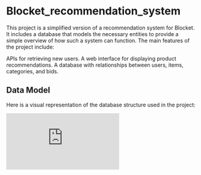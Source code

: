 # Blocket_recommendation_system

This project is a simplified version of a recommendation system for Blocket. It includes a database that models the necessary entities to provide a simple overview of how such a system can function. The main features of the project include:

APIs for retrieving new users.
A web interface for displaying product recommendations.
A database with relationships between users, items, categories, and bids.

 
## Data Model

Here is a visual representation of the database structure used in the project:

![Data Model](https://github.com/Rimiana/Blocket_recommendation_system/blob/main/Modeldatabases.pdf)
